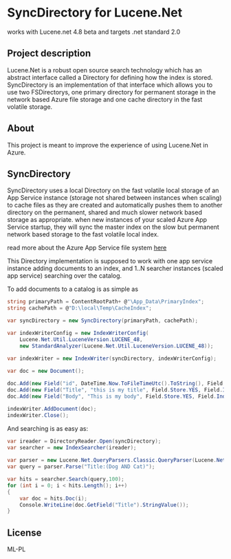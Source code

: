 
# SyncDirectory for Lucene.Net

works with Lucene.net 4.8 beta and targets .net standard 2.0

## Project description

Lucene.Net is a robust open source search technology which has an abstract interface called a Directory for defining how the index is stored. SyncDirectory is an implementation of that interface which allows you to use two FSDirectorys, one primary directory for permanent storage in the network based Azure file storage and one cache directory in the fast volatile storage.

## About
This project is meant to improve the experience of using Lucene.Net in Azure.

## SyncDirectory
SyncDirectory uses a local Directory on the fast volatile local storage of an App Service instance (storage not shared between instances when scaling) to cache files as they are created and automatically pushes them to another directory on the permanent, shared and much slower network based storage as appropriate. when new instances of your scaled Azure App Service startup, they will sync the master index on the slow but permanent network based storage to the fast volatile local index.

read more about the Azure App Service file system [here](https://github.com/projectkudu/kudu/wiki/Understanding-the-Azure-App-Service-file-system)

This Directory implementation is supposed to work with one app service instance adding documents to an index, and 1..N searcher instances (scaled app service) searching over the catalog.

To add documents to a catalog is as simple as

```cs
string primaryPath = ContentRootPath+ @"\App_Data\PrimaryIndex";
string cachePath = @"D:\local\Temp\CacheIndex";

var syncDirectory = new SyncDirectory(primaryPath, cachePath);

var indexWriterConfig = new IndexWriterConfig(
	Lucene.Net.Util.LuceneVersion.LUCENE_48,
	new StandardAnalyzer(Lucene.Net.Util.LuceneVersion.LUCENE_48));

var indexWriter = new IndexWriter(syncDirectory, indexWriterConfig);
            
var doc = new Document();

doc.Add(new Field("id", DateTime.Now.ToFileTimeUtc().ToString(), Field.Store.YES, Field.Index.TOKENIZED, Field.TermVector.NO));
doc.Add(new Field("Title", "this is my title", Field.Store.YES, Field.Index.TOKENIZED, Field.TermVector.NO));
doc.Add(new Field("Body", "This is my body", Field.Store.YES, Field.Index.TOKENIZED, Field.TermVector.NO));

indexWriter.AddDocument(doc);
indexWriter.Close();
```


And searching is as easy as:

```cs
var ireader = DirectoryReader.Open(syncDirectory);
var searcher = new IndexSearcher(ireader);
                    
var parser = new Lucene.Net.QueryParsers.Classic.QueryParser(Lucene.Net.Util.LuceneVersion.LUCENE_48, "Body", new StandardAnalyzer(Lucene.Net.Util.LuceneVersion.LUCENE_48));
var query = parser.Parse("Title:(Dog AND Cat)");

var hits = searcher.Search(query,100);
for (int i = 0; i < hits.Length(); i++)
{
    var doc = hits.Doc(i);
    Console.WriteLine(doc.GetField("Title").StringValue());
}
```            

## License

ML-PL
